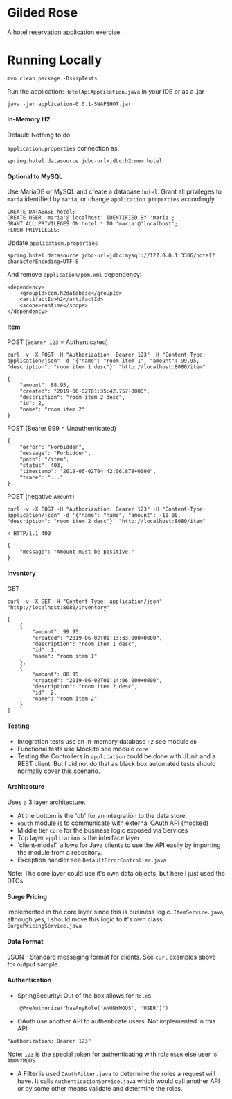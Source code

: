 # Gilded Rose 

A hotel reservation application exercise.

# Running Locally

`mvn clean package -DskipTests`

Run the application: `HotelApiApplication.java` in your IDE or as a .jar

```
java -jar application-0.0.1-SNAPSHOT.jar
```


#### In-Memory H2

Default: Nothing to do

`application.properties` connection as:
```
spring.hotel.datasource.jdbc-url=jdbc:h2:mem:hotel

```

#### Optional to MySQL
Use MariaDB or MySQL and create a database `hotel`. Grant all privileges to `maria` identified by `maria`, or change `application.properties` accordingly.

```
CREATE DATABASE hotel;
CREATE USER 'maria'@'localhost' IDENTIFIED BY 'maria';
GRANT ALL PRIVILEGES ON hotel.* TO 'maria'@'localhost';
FLUSH PRIVILEGES;

```

Update `application.properties`

```
spring.hotel.datasource.jdbc-url=jdbc:mysql://127.0.0.1:3306/hotel?characterEncoding=UTF-8

```

And remove `application/pom.xml` dependency:

```
<dependency>
    <groupId>com.h2database</groupId>
    <artifactId>h2</artifactId>
    <scope>runtime</scope>
</dependency>

```

#### Item


POST (`Bearer 123` = Authenticated)

```
curl -v -X POST -H "Authorization: Bearer 123" -H "Content-Type: application/json" -d '{"name": "room item 1", "amount": 99.95, "description": "room item 1 desc"}' "http://localhost:8080/item"
```

```
{
    "amount": 88.95,
    "created": "2019-06-02T01:35:42.757+0000",
    "description": "room item 2 desc",
    "id": 2,
    "name": "room item 2"
}

```

POST (Bearer 999 = Unauthenticated) 

```
{
    "error": "Forbidden",
    "message": "Forbidden",
    "path": "/item",
    "status": 403,
    "timestamp": "2019-06-02T04:42:06.878+0000",
    "trace": "..."
}
```


POST (negative `Amount`) 
```
curl -v -X POST -H "Authorization: Bearer 123" -H "Content-Type: application/json" -d '{"name": "name", "amount": -10.00, "description": "room item 2 desc"}' "http://localhost:8080/item"
```

```
< HTTP/1.1 400
 
{
    "message": "Amount must be positive."
}

```

#### Inventory
GET

```
curl -v -X GET -H "Content-Type: application/json" "http://localhost:8080/inventory"

```


```
[
    {
        "amount": 99.95,
        "created": "2019-06-02T01:13:33.000+0000",
        "description": "room item 1 desc",
        "id": 1,
        "name": "room item 1"
    },
    {
        "amount": 88.95,
        "created": "2019-06-02T01:14:06.000+0000",
        "description": "room item 2 desc",
        "id": 2,
        "name": "room item 2"
    }
]

```


#### Testing
- Integration tests use an in-memory database `H2` see module `db`
- Functional tests use Mockito see module `core`
- Testing the Controllers in `application` could be done with JUnit and a REST client. But
I did not do that as black box automated tests should normally cover this scenario.


#### Architecture
Uses a 3 layer architecture. 
- At the bottom is the 'db' for an integration to the data store.
- `oauth` module is to communicate with external OAuth API (mocked)
- Middle tier `core` for the business logic exposed via Services
- Top layer `application` is the interface layer
- 'client-model', allows for Java clients to use the API easily by importing the module from a repository.
- Exception handler see `DefaultErrorController.java`

Note: The core layer could use it's own data objects, but here I just used
the DTOs.

#### Surge Pricing
Implemented in the core layer since this is business logic. `ItemService.java`, although yes, I should move this logic to it's
own class `SurgePricingService.java`

#### Data Format
JSON - Standard messaging format for clients. See `curl` examples above for output sample.

#### Authentication
- SpringSecurity: Out of the box allows for `Role`s 
```
    @PreAuthorize("hasAnyRole('ANONYMOUS', 'USER')")

```

- OAuth use another API to authenticate users. Not implemented in this API.

```
"Authorization: Bearer 123"
```

Note: `123` is the special token for authenticating with role `USER` else user
is `ANONYMOUS`

- A Filter is used `OAuthFilter.java` to determine the roles a request will have.
It calls `AuthenticationService.java` which would call another API or by some other means
validate and determine the roles. 
